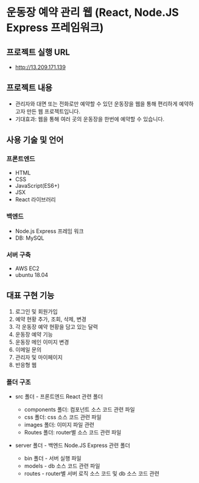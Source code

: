 # 운동장 예약 관리 웹 (React, Node.JS Express 프레임워크)

## 프로젝트 실행 URL
- http://13.209.171.139

## 프로젝트 내용
- 관리자와 대면 또는 전화로만 예약할 수 있던 운동장을 웹을 통해 편리하게 예약하고자 만든 웹 프로젝트입니다.
- 기대효과: 웹을 통해 여러 곳의 운동장을 한번에 예약할 수 있습니다.

## 사용 기술 및 언어

### 프론트엔드 
+ HTML
+ CSS
+ JavaScript(ES6+)
+ JSX
+ React 라이브러리

### 백엔드
+ Node.js Express 프레임 워크
+ DB: MySQL

### 서버 구축
+ AWS EC2
+ ubuntu 18.04

## 대표 구현 기능
1. 로그인 및 회원가입
2. 예약 현황 추가, 조회, 삭제, 변경
3. 각 운동장 예약 현황을 담고 있는 달력
4. 운동장 예약 기능
5. 운동장 메인 이미지 변경
6. 이메일 문의
7. 관리자 및 마이페이지
8. 반응형 웹


### 폴더 구조
- src 폴더 - 프론트엔드 React 관련 폴더
  + components 폴더: 컴포넌트 소스 코드 관련 파일 
  + css 폴더: css 소스 코드 관련 파일
  + images 폴더: 이미지 파일 관련
  + Routes 폴더: router별 소스 코드 관련 파일 

- server 폴더 - 백엔드 Node.JS Express 관련 폴더
  + bin 폴더 - 서버 실행 파일
  + models - db 소스 코드 관련 파일
  + routes - router별 서버 로직 소스 코드 및 db 소스 코드 관련

